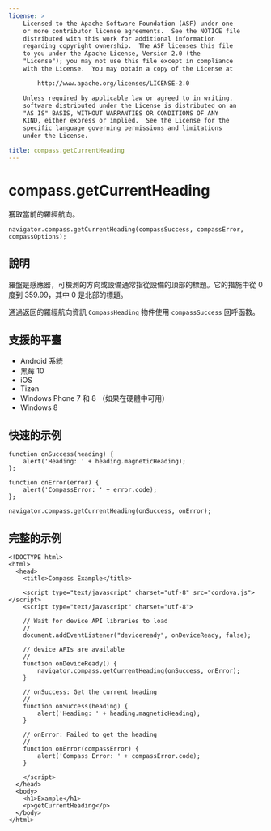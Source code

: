 ```yaml
---
license: >
    Licensed to the Apache Software Foundation (ASF) under one
    or more contributor license agreements.  See the NOTICE file
    distributed with this work for additional information
    regarding copyright ownership.  The ASF licenses this file
    to you under the Apache License, Version 2.0 (the
    "License"); you may not use this file except in compliance
    with the License.  You may obtain a copy of the License at

        http://www.apache.org/licenses/LICENSE-2.0

    Unless required by applicable law or agreed to in writing,
    software distributed under the License is distributed on an
    "AS IS" BASIS, WITHOUT WARRANTIES OR CONDITIONS OF ANY
    KIND, either express or implied.  See the License for the
    specific language governing permissions and limitations
    under the License.

title: compass.getCurrentHeading
---
```


# compass.getCurrentHeading

獲取當前的羅經航向。

    navigator.compass.getCurrentHeading(compassSuccess, compassError, compassOptions);
    

## 說明

羅盤是感應器，可檢測的方向或設備通常指從設備的頂部的標題。它的措施中從 0 度到 359.99，其中 0 是北部的標題。

通過返回的羅經航向資訊 `CompassHeading` 物件使用 `compassSuccess` 回呼函數。

## 支援的平臺

*   Android 系統
*   黑莓 10
*   iOS
*   Tizen
*   Windows Phone 7 和 8 （如果在硬體中可用）
*   Windows 8

## 快速的示例

    function onSuccess(heading) {
        alert('Heading: ' + heading.magneticHeading);
    };
    
    function onError(error) {
        alert('CompassError: ' + error.code);
    };
    
    navigator.compass.getCurrentHeading(onSuccess, onError);
    

## 完整的示例

    <!DOCTYPE html>
    <html>
      <head>
        <title>Compass Example</title>
    
        <script type="text/javascript" charset="utf-8" src="cordova.js"></script>
        <script type="text/javascript" charset="utf-8">
    
        // Wait for device API libraries to load
        //
        document.addEventListener("deviceready", onDeviceReady, false);
    
        // device APIs are available
        //
        function onDeviceReady() {
            navigator.compass.getCurrentHeading(onSuccess, onError);
        }
    
        // onSuccess: Get the current heading
        //
        function onSuccess(heading) {
            alert('Heading: ' + heading.magneticHeading);
        }
    
        // onError: Failed to get the heading
        //
        function onError(compassError) {
            alert('Compass Error: ' + compassError.code);
        }
    
        </script>
      </head>
      <body>
        <h1>Example</h1>
        <p>getCurrentHeading</p>
      </body>
    </html>